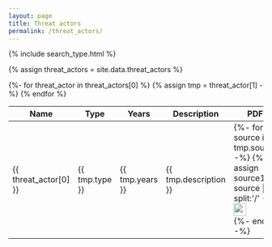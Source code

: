 ```yaml
---
layout: page
title: Threat actors
permalink: /threat_actors/
---
```

{% include search_type.html %}

{% assign threat_actors = site.data.threat_actors %}

<style>
.file{
    width: 25px;
    margin:0 auto;
}
.file-link{
    margin:0 auto;
}
</style>

<table>
    <thead>
        <tr class="header">
            <th>Name</th>
            <th>Type</th>
            <th>Years</th>
            <th>Description</th>
            <th>PDFs</th>
        </tr>
    </thead>
    <tbody id="myTable">
        {%- for threat_actor in threat_actors[0] %}
        <tr>
        {% assign tmp = threat_actor[1] -%}
            <td markdown="span">{{ threat_actor[0] }}</td>
            <td markdown="span">{{ tmp.type }}</td>
            <td markdown="span">{{ tmp.years }}</td>
            <td markdown="span">{{ tmp.description }}</td>
            <td markdown="span">
                {%- for source in tmp.sources -%}
                    {%- assign source1 = source | split:'/' -%}
                    <a href="{{ source }}" class="file-link">
                        <img class="file" src="{{ site.baseurl }}/assets/images/file.png">
                    </a><br>
                {%- endfor -%}
            </td>
        </tr>
        {% endfor %}
    </tbody>
</table>